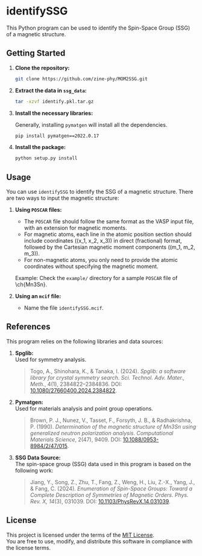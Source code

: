 # identifySSG

This Python program can be used to identify the Spin-Space Group (SSG) of a magnetic structure.

## Getting Started

1. **Clone the repository:**

    ```bash
    git clone https://github.com/zine-phy/MOM2SSG.git
    ```

2. **Extract the data in `ssg_data`:**

    ```bash
    tar -xzvf identify.pkl.tar.gz
    ```

3. **Install the necessary libraries:**

    Generally, installing `pymatgen` will install all the dependencies.

    ```bash
    pip install pymatgen==2022.0.17
    ```

4. **Install the package:**

    ```bash
    python setup.py install
    ```

## Usage

You can use `identifySSG` to identify the SSG of a magnetic structure. There are two ways to input the magnetic structure:

1. **Using `POSCAR` files:**  

    - The `POSCAR` file should follow the same format as the VASP input file, with an extension for magnetic moments.  
    - For magnetic atoms, each line in the atomic position section should include coordinates \((x_1, x_2, x_3)\) in direct (fractional) format, followed by the Cartesian magnetic moment components \((m_1, m_2, m_3)\).  
    - For non-magnetic atoms, you only need to provide the atomic coordinates without specifying the magnetic moment.  

    Example: Check the `example/` directory for a sample `POSCAR` file of \ch{Mn3Sn}. 
2. **Using an `mcif` file:**

    - Name the file `identifySSG.mcif`.

## References

This program relies on the following libraries and data sources:

1. **Spglib:**  
   Used for symmetry analysis.  
   > Togo, A., Shinohara, K., & Tanaka, I. (2024). *Spglib: a software library for crystal symmetry search*. *Sci. Technol. Adv. Mater., Meth.*, 4(1), 2384822–2384836. DOI: [10.1080/27660400.2024.2384822](https://doi.org/10.1080/27660400.2024.2384822).

2. **Pymatgen:**  
   Used for materials analysis and point group operations.  
   > Brown, P. J., Nunez, V., Tasset, F., Forsyth, J. B., & Radhakrishna, P. (1990). *Determination of the magnetic structure of Mn3Sn using generalized neutron polarization analysis*. *Computational Materials Science*, 2(47), 9409. DOI: [10.1088/0953-8984/2/47/015](https://dx.doi.org/10.1088/0953-8984/2/47/015).

3. **SSG Data Source:**  
   The spin-space group (SSG) data used in this program is based on the following work:  
   > Jiang, Y., Song, Z., Zhu, T., Fang, Z., Weng, H., Liu, Z.-X., Yang, J., & Fang, C. (2024). *Enumeration of Spin-Space Groups: Toward a Complete Description of Symmetries of Magnetic Orders*. *Phys. Rev. X, 14*(3), 031039. DOI: [10.1103/PhysRevX.14.031039](https://link.aps.org/doi/10.1103/PhysRevX.14.031039).

## License

This project is licensed under the terms of the [MIT License](LICENSE).  
You are free to use, modify, and distribute this software in compliance with the license terms.